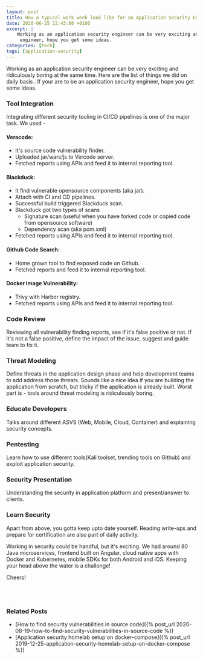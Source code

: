 ```yaml
---
layout: post
title: How a typical work week look like for an Application Security Engineer
date: 2020-06-25 22:43:00 +0100
excerpt: |
    Working as an application security engineer can be very exciting and ridiculously boring at the same time. If your are to be an application security
     engineer, hope you get some ideas.
categories: [tech]
tags: [application-security]
---
```


Working as an application security engineer can be very exciting and ridiculously boring at the same time. Here are the list of things we did on daily basis
. If your are to be an application security engineer, hope you get some ideas.

### Tool Integration

Integrating different security tooling in CI/CD pipelines is one of the major task. We used -

#### Veracode:
 - It's source code vulnerability finder.
 - Uploaded jar/wars/js to Vercode server.
 - Fetched reports using APIs and feed it to internal reporting tool.
 
#### Blackduck:
 - It find vulnerable opensource components (aka jar).
 - Attach with CI and CD pipelines.
 - Successful build triggered Blackduck scan.
 - Blackduck got two types of scans
   - Signature scan (useful when you have forked code or copied code from opensource software)
   - Dependency scan (aka pom.xml)
 - Fetched reports using APIs and feed it to internal reporting tool.

#### Github Code Search:
 - Home grown tool to find exposed code on Github.
 - Fetched reports and feed it to internal reporting tool.

#### Docker Image Vulnerability:
 - Trivy with Harbor registry.
 - Fetched reports using APIs and feed it to internal reporting tool.

### Code Review

Reviewing all vulnerability finding reports, see if it's false positive or not. If it's not a false positive, define the impact of the issue, suggest and
 guide team to fix it.
 
### Threat Modeling

Define threats in the application design phase and help development teams to add address those threats. Sounds like a nice idea if you are building the
 application from scratch, but tricky if the application is already built. Worst part is - tools around threat modeling is ridiculously boring.

### Educate Developers

Talks around different ASVS (Web, Mobile, Cloud, Container) and explaining security concepts.

### Pentesting

Learn how to use different tools(Kali toolset, trending tools on Github) and exploit application security.

### Security Presentation

Understanding the security in application platform and present/answer to clients.

### Learn Security

Apart from above, you gotta keep upto date yourself. Reading write-ups and prepare for certification are also part of daily activity.

Working in security could be handful, but it's exciting. We had around 80 Java microservices, frontend built on Angular, cloud native apps with Docker and
 Kubernetes, mobile SDKs for both Android and iOS. Keeping your head above the water is a challenge!

Cheers!

<br/>
<br/>

### Related Posts
- [How to find security vulnerabilities in source code]({% post_url 2020-08-19-how-to-find-security-vulnerabilities-in-source-code %})
- [Application security homelab setup on docker-compose]({% post_url 2019-12-25-application-security-homelab-setup-on-docker-compose %})
